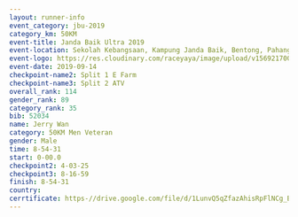 ```yaml
---
layout: runner-info 
event_category: jbu-2019 
category_km: 50KM 
event-title: Janda Baik Ultra 2019  
event-location: Sekolah Kebangsaan, Kampung Janda Baik, Bentong, Pahang, Malaysia 
event-logo: https://res.cloudinary.com/raceyaya/image/upload/v1569217009/logo/janda-baik_vch1pc.jpg 
event-date: 2019-09-14 
checkpoint-name2: Split 1 E Farm 
checkpoint-name3: Split 2 ATV 
overall_rank: 114
gender_rank: 89
category_rank: 35
bib: 52034
name: Jerry Wan
category: 50KM Men Veteran
gender: Male
time: 8-54-31
start: 0-00.0
checkpoint2: 4-03-25
checkpoint3: 8-16-59
finish: 8-54-31
country: 
cerrtificate: https-//drive.google.com/file/d/1LunvQ5qZfazAhisRpFlNCg_BrzQjdrcr/view?usp=sharing
---
```

